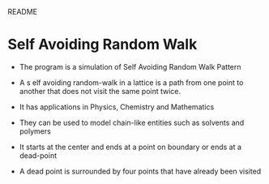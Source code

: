 README

# Self Avoiding Random Walk

- The program is a simulation of Self Avoiding Random Walk Pattern

- A s elf avoiding random-walk in a lattice is a path from one point to another that does not visit the same point twice.

- It has applications in Physics, Chemistry and Mathematics

- They can be used to model chain-like entities such as solvents and polymers

- It starts at the center and ends at a point on boundary or ends at a dead-point

- A dead point is surrounded by four points that have already been visited
